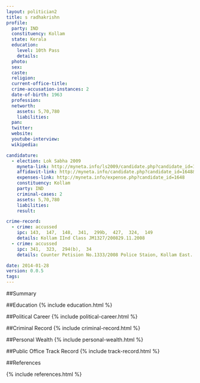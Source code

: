 ```yaml
---
layout: politician2
title: s radhakrishn
profile: 
  party: IND
  constituency: Kollam
  state: Kerala
  education: 
    level: 10th Pass
    details: 
  photo: 
  sex: 
  caste: 
  religion: 
  current-office-title: 
  crime-accusation-instances: 2
  date-of-birth: 1963
  profession: 
  networth: 
    assets: 5,70,780
    liabilities: 
  pan: 
  twitter: 
  website: 
  youtube-interview: 
  wikipedia: 

candidature: 
  - election: Lok Sabha 2009
    myneta-link: http://myneta.info/ls2009/candidate.php?candidate_id=1648
    affidavit-link: http://myneta.info/candidate.php?candidate_id=1648&scan=original
    expenses-link: http://myneta.info/expense.php?candidate_id=1648
    constituency: Kollam 
    party: IND
    criminal-cases: 2
    assets: 5,70,780
    liabilities: 
    result:  

crime-record: 
  - crime: accussed
    ipc: 143,  147,  148,  341,  299b,  427,  324,  149
    details: Kollam IInd Class JM1327/200829.11.2008 
  - crime: accussed
    ipc: 341,  323,  294(b),  34
    details: Counter Petision No.1333/2008 Police Staion, Kollam East. 

date: 2014-01-28
version: 0.0.5
tags: 
---
```

##Summary


##Education
{% include education.html %}


##Political Career
{% include political-career.html %}


##Criminal Record
{% include criminal-record.html %}


##Personal Wealth
{% include personal-wealth.html %}


##Public Office Track Record
{% include track-record.html %}


##References


{% include references.html %}
